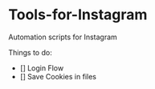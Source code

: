 # Tools-for-Instagram
Automation scripts for Instagram </br>

Things to do:
- [] Login Flow
- [] Save Cookies in files
